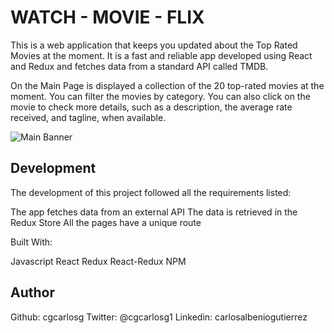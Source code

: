 # WATCH - MOVIE - FLIX

This is a web application that keeps you updated about the Top Rated Movies at the moment. It is a fast and reliable app developed using React and Redux and fetches data from a standard API called TMDB.

On the Main Page is displayed a collection of the 20 top-rated movies at the moment.
You can filter the movies by category.
You can also click on the movie to check more details, such as a description, the average rate received, and tagline, when available.


![Main Banner]("https://github.com/cgcarlosg/redux-for-bootcamp/blob/development/src/assets/images/main.jpg")


## Development

The development of this project followed all the requirements listed:

The app fetches data from an external API
The data is retrieved in the Redux Store
All the pages have a unique route

Built With:

Javascript
React
Redux
React-Redux
NPM

## Author

Github: cgcarlosg
Twitter: @cgcarlosg1
Linkedin: carlosalbeniogutierrez



